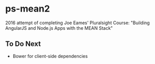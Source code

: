 # ps-mean2
2016 attempt of completing Joe Eames' Pluralsight Course: "Building AngularJS and Node.js Apps with the MEAN Stack"

## To Do Next
* Bower for client-side dependencies

